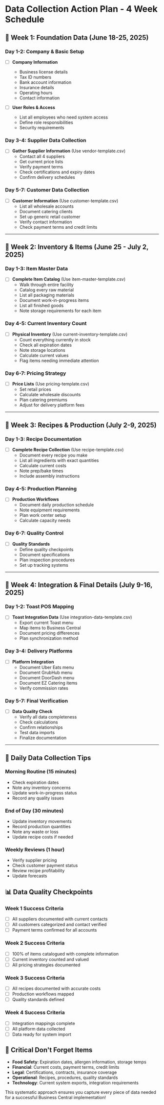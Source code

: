# Data Collection Action Plan - 4 Week Schedule

## 📅 Week 1: Foundation Data (June 18-25, 2025)

### Day 1-2: Company & Basic Setup
- [ ] **Company Information**
  - Business license details
  - Tax ID numbers  
  - Bank account information
  - Insurance details
  - Operating hours
  - Contact information

- [ ] **User Roles & Access**
  - List all employees who need system access
  - Define role responsibilities
  - Security requirements

### Day 3-4: Supplier Data Collection
- [ ] **Gather Supplier Information** (Use vendor-template.csv)
  - Contact all 4 suppliers
  - Get current price lists
  - Verify payment terms
  - Check certifications and expiry dates
  - Confirm delivery schedules

### Day 5-7: Customer Data Collection  
- [ ] **Customer Information** (Use customer-template.csv)
  - List all wholesale accounts
  - Document catering clients
  - Set up generic retail customer
  - Verify contact information
  - Check payment terms and credit limits

---

## 📅 Week 2: Inventory & Items (June 25 - July 2, 2025)

### Day 1-3: Item Master Data
- [ ] **Complete Item Catalog** (Use item-master-template.csv)
  - Walk through entire facility
  - Catalog every raw material
  - List all packaging materials
  - Document work-in-progress items
  - List all finished goods
  - Note storage requirements for each item

### Day 4-5: Current Inventory Count
- [ ] **Physical Inventory** (Use current-inventory-template.csv)
  - Count everything currently in stock
  - Check all expiration dates
  - Note storage locations
  - Calculate current values
  - Flag items needing immediate attention

### Day 6-7: Pricing Strategy
- [ ] **Price Lists** (Use pricing-template.csv)
  - Set retail prices
  - Calculate wholesale discounts
  - Plan catering premiums
  - Adjust for delivery platform fees

---

## 📅 Week 3: Recipes & Production (July 2-9, 2025)

### Day 1-3: Recipe Documentation
- [ ] **Complete Recipe Collection** (Use recipe-template.csv)
  - Document every recipe you make
  - List all ingredients with exact quantities
  - Calculate current costs
  - Note prep/bake times
  - Include assembly instructions

### Day 4-5: Production Planning
- [ ] **Production Workflows**
  - Document daily production schedule
  - Note equipment requirements
  - Plan work center setup
  - Calculate capacity needs

### Day 6-7: Quality Control
- [ ] **Quality Standards**
  - Define quality checkpoints
  - Document specifications
  - Plan inspection procedures
  - Set up tracking systems

---

## 📅 Week 4: Integration & Final Details (July 9-16, 2025)

### Day 1-2: Toast POS Mapping
- [ ] **Toast Integration Data** (Use integration-data-template.csv)
  - Export current Toast menu
  - Map items to Business Central
  - Document pricing differences
  - Plan synchronization method

### Day 3-4: Delivery Platforms
- [ ] **Platform Integration**
  - Document Uber Eats menu
  - Document GrubHub menu  
  - Document DoorDash menu
  - Document EZ Catering items
  - Verify commission rates

### Day 5-7: Final Verification
- [ ] **Data Quality Check**
  - Verify all data completeness
  - Check calculations
  - Confirm relationships
  - Test data imports
  - Finalize documentation

---

## 🎯 Daily Data Collection Tips

### Morning Routine (15 minutes)
- Check expiration dates
- Note any inventory concerns
- Update work-in-progress status
- Record any quality issues

### End of Day (30 minutes)  
- Update inventory movements
- Record production quantities
- Note any waste or loss
- Update recipe costs if needed

### Weekly Reviews (1 hour)
- Verify supplier pricing
- Check customer payment status
- Review recipe profitability
- Update forecasts

## 📊 Data Quality Checkpoints

### Week 1 Success Criteria
- [ ] All suppliers documented with current contacts
- [ ] All customers categorized and contact verified
- [ ] Payment terms confirmed for all accounts

### Week 2 Success Criteria  
- [ ] 100% of items catalogued with complete information
- [ ] Current inventory counted and valued
- [ ] All pricing strategies documented

### Week 3 Success Criteria
- [ ] All recipes documented with accurate costs
- [ ] Production workflows mapped
- [ ] Quality standards defined

### Week 4 Success Criteria
- [ ] Integration mappings complete
- [ ] All platform data collected
- [ ] Data ready for system import

## 🚨 Critical Don't Forget Items

- **Food Safety**: Expiration dates, allergen information, storage temps
- **Financial**: Current costs, payment terms, credit limits  
- **Legal**: Certifications, contracts, insurance coverage
- **Operational**: Recipes, procedures, quality standards
- **Technology**: Current system exports, integration requirements

This systematic approach ensures you capture every piece of data needed for a successful Business Central implementation!
